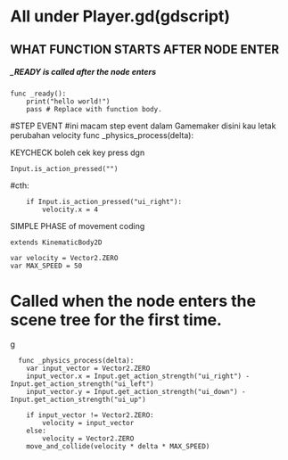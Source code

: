 
# All under Player.gd(gdscript)

## WHAT FUNCTION STARTS AFTER NODE ENTER
##### _READY is called after the node enters

```
func _ready():
	print("hello world!")
	pass # Replace with function body.
```
#STEP EVENT
#ini macam step event dalam Gamemaker disini kau letak perubahan velocity
func _physics_process(delta):

KEYCHECK
boleh cek key press dgn
```
Input.is_action_pressed("")
```

#cth:
```
	if Input.is_action_pressed("ui_right"):
		velocity.x = 4
```









SIMPLE PHASE of movement coding

```
extends KinematicBody2D

var velocity = Vector2.ZERO
var MAX_SPEED = 50
```
# Called when the node enters the scene tree for the first time.

g
```
  func _physics_process(delta):
  	var input_vector = Vector2.ZERO
  	input_vector.x = Input.get_action_strength("ui_right") - Input.get_action_strength("ui_left")
  	input_vector.y = Input.get_action_strength("ui_down") - Input.get_action_strength("ui_up")
	
	if input_vector != Vector2.ZERO:
		velocity = input_vector
	else:
		velocity = Vector2.ZERO
	move_and_collide(velocity * delta * MAX_SPEED)
```
